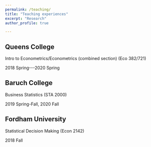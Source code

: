 ```yaml
---
permalink: /teaching/
title: "Teaching experiences"
excerpt: "Research"
author_profile: true

---
```




## Queens College

Intro to Econometrics/Econometrics (combined section) (Eco 382/721)              

2018 Spring---2020 Spring

## Baruch College

Business Statistics (STA 2000) 

2019 Spring-Fall, 2020 Fall

## Fordham University

Statistical Decision Making (Econ 2142)

2018 Fall
